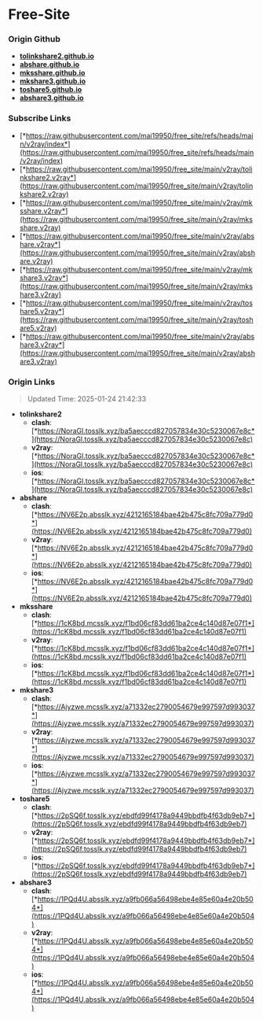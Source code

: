 # Free-Site

### Origin Github

- [**tolinkshare2.github.io**](https://github.com/tolinkshare2/tolinkshare2.github.io)
- [**abshare.github.io**](https://github.com/abshare/abshare.github.io)
- [**mksshare.github.io**](https://github.com/mksshare/mksshare.github.io)
- [**mkshare3.github.io**](https://github.com/mkshare3/mkshare3.github.io)
- [**toshare5.github.io**](https://github.com/toshare5/toshare5.github.io)
- [**abshare3.github.io**](https://github.com/abshare3/abshare3.github.io)

### Subscribe Links

- [*https://raw.githubusercontent.com/mai19950/free_site/refs/heads/main/v2ray/index*](https://raw.githubusercontent.com/mai19950/free_site/refs/heads/main/v2ray/index)
- [*https://raw.githubusercontent.com/mai19950/free_site/main/v2ray/tolinkshare2.v2ray*](https://raw.githubusercontent.com/mai19950/free_site/main/v2ray/tolinkshare2.v2ray)
- [*https://raw.githubusercontent.com/mai19950/free_site/main/v2ray/mksshare.v2ray*](https://raw.githubusercontent.com/mai19950/free_site/main/v2ray/mksshare.v2ray)
- [*https://raw.githubusercontent.com/mai19950/free_site/main/v2ray/abshare.v2ray*](https://raw.githubusercontent.com/mai19950/free_site/main/v2ray/abshare.v2ray)
- [*https://raw.githubusercontent.com/mai19950/free_site/main/v2ray/mkshare3.v2ray*](https://raw.githubusercontent.com/mai19950/free_site/main/v2ray/mkshare3.v2ray)
- [*https://raw.githubusercontent.com/mai19950/free_site/main/v2ray/toshare5.v2ray*](https://raw.githubusercontent.com/mai19950/free_site/main/v2ray/toshare5.v2ray)
- [*https://raw.githubusercontent.com/mai19950/free_site/main/v2ray/abshare3.v2ray*](https://raw.githubusercontent.com/mai19950/free_site/main/v2ray/abshare3.v2ray)

### Origin Links

> Updated Time: 2025-01-24 21:42:33

- **tolinkshare2**
  - **clash**: [*https://NoraGl.tosslk.xyz/ba5aecccd827057834e30c5230067e8c*](https://NoraGl.tosslk.xyz/ba5aecccd827057834e30c5230067e8c)
  - **v2ray**: [*https://NoraGl.tosslk.xyz/ba5aecccd827057834e30c5230067e8c*](https://NoraGl.tosslk.xyz/ba5aecccd827057834e30c5230067e8c)
  - **ios**: [*https://NoraGl.tosslk.xyz/ba5aecccd827057834e30c5230067e8c*](https://NoraGl.tosslk.xyz/ba5aecccd827057834e30c5230067e8c)
- **abshare**
  - **clash**: [*https://NV6E2p.absslk.xyz/4212165184bae42b475c8fc709a779d0*](https://NV6E2p.absslk.xyz/4212165184bae42b475c8fc709a779d0)
  - **v2ray**: [*https://NV6E2p.absslk.xyz/4212165184bae42b475c8fc709a779d0*](https://NV6E2p.absslk.xyz/4212165184bae42b475c8fc709a779d0)
  - **ios**: [*https://NV6E2p.absslk.xyz/4212165184bae42b475c8fc709a779d0*](https://NV6E2p.absslk.xyz/4212165184bae42b475c8fc709a779d0)
- **mksshare**
  - **clash**: [*https://1cK8bd.mcsslk.xyz/f1bd06cf83dd61ba2ce4c140d87e07f1*](https://1cK8bd.mcsslk.xyz/f1bd06cf83dd61ba2ce4c140d87e07f1)
  - **v2ray**: [*https://1cK8bd.mcsslk.xyz/f1bd06cf83dd61ba2ce4c140d87e07f1*](https://1cK8bd.mcsslk.xyz/f1bd06cf83dd61ba2ce4c140d87e07f1)
  - **ios**: [*https://1cK8bd.mcsslk.xyz/f1bd06cf83dd61ba2ce4c140d87e07f1*](https://1cK8bd.mcsslk.xyz/f1bd06cf83dd61ba2ce4c140d87e07f1)
- **mkshare3**
  - **clash**: [*https://Ajyzwe.mcsslk.xyz/a71332ec2790054679e997597d993037*](https://Ajyzwe.mcsslk.xyz/a71332ec2790054679e997597d993037)
  - **v2ray**: [*https://Ajyzwe.mcsslk.xyz/a71332ec2790054679e997597d993037*](https://Ajyzwe.mcsslk.xyz/a71332ec2790054679e997597d993037)
  - **ios**: [*https://Ajyzwe.mcsslk.xyz/a71332ec2790054679e997597d993037*](https://Ajyzwe.mcsslk.xyz/a71332ec2790054679e997597d993037)
- **toshare5**
  - **clash**: [*https://2pSQ6f.tosslk.xyz/ebdfd99f4178a9449bbdfb4f63db9eb7*](https://2pSQ6f.tosslk.xyz/ebdfd99f4178a9449bbdfb4f63db9eb7)
  - **v2ray**: [*https://2pSQ6f.tosslk.xyz/ebdfd99f4178a9449bbdfb4f63db9eb7*](https://2pSQ6f.tosslk.xyz/ebdfd99f4178a9449bbdfb4f63db9eb7)
  - **ios**: [*https://2pSQ6f.tosslk.xyz/ebdfd99f4178a9449bbdfb4f63db9eb7*](https://2pSQ6f.tosslk.xyz/ebdfd99f4178a9449bbdfb4f63db9eb7)
- **abshare3**
  - **clash**: [*https://1PQd4U.absslk.xyz/a9fb066a56498ebe4e85e60a4e20b504*](https://1PQd4U.absslk.xyz/a9fb066a56498ebe4e85e60a4e20b504)
  - **v2ray**: [*https://1PQd4U.absslk.xyz/a9fb066a56498ebe4e85e60a4e20b504*](https://1PQd4U.absslk.xyz/a9fb066a56498ebe4e85e60a4e20b504)
  - **ios**: [*https://1PQd4U.absslk.xyz/a9fb066a56498ebe4e85e60a4e20b504*](https://1PQd4U.absslk.xyz/a9fb066a56498ebe4e85e60a4e20b504)
